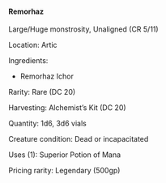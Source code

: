 #### Remorhaz
Large/Huge monstrosity, Unaligned (CR 5/11)

Location: Artic

Ingredients:
- Remorhaz Ichor

Rarity:  Rare (DC 20)

Harvesting: Alchemist’s Kit (DC 20)

Quantity: 1d6, 3d6 vials

Creature condition: Dead or incapacitated

Uses (1): Superior Potion of Mana

Pricing rarity: Legendary (500gp)